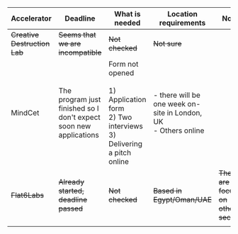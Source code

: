| Accelerator                  | Deadline                                                          | What is needed                                                                                  | Location requirements                                             | Notes                                 |
| ---------------------------- | ----------------------------------------------------------------- | ----------------------------------------------------------------------------------------------- | ----------------------------------------------------------------- | ------------------------------------- |
| ~~Creative Destruction Lab~~ | ~~Seems that we are incompatible~~                                | ~~Not checked~~                                                                                 | ~~Not sure~~                                                      |                                       |
| MindCet                      | The program just finished so I don't expect soon new applications | Form not opened<br><br>1) Application form<br>2) Two interviews<br>3) Delivering a pitch online | - there will be one week on-site in London, UK<br>- Others online |                                       |
| ~~Flat6Labs~~                | ~~Already started, deadline passed~~                              | ~~Not checked~~                                                                                 | ~~Based in Egypt/Oman/UAE~~                                       | ~~They are focused on other sectors~~ |
|                              |                                                                   |                                                                                                 |                                                                   |                                       |
